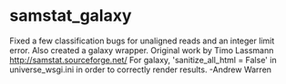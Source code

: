 samstat_galaxy
==============

Fixed a few classification bugs for unaligned reads and an integer limit error. Also created a galaxy wrapper. Original work by Timo Lassmann http://samstat.sourceforge.net/ 
For galaxy, 'sanitize_all_html = False' in universe_wsgi.ini in order to correctly render results.
-Andrew Warren
